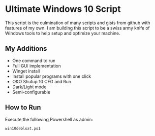 # Ultimate Windows 10 Script
This script is the culmination of many scripts and gists from github with features of my own. I am building this script to be a swiss army knife of Windows tools to help setup and optimize your machine.

## My Additions
- One command to run
- Full GUI implementation
- Winget install
- Install popular programs with one click
- O&O Shutup 10 CFG and Run
- Dark/Light mode
- Semi-configurable

## How to Run
Execute the following Powershell as admin:
```
win10debloat.ps1  
```
